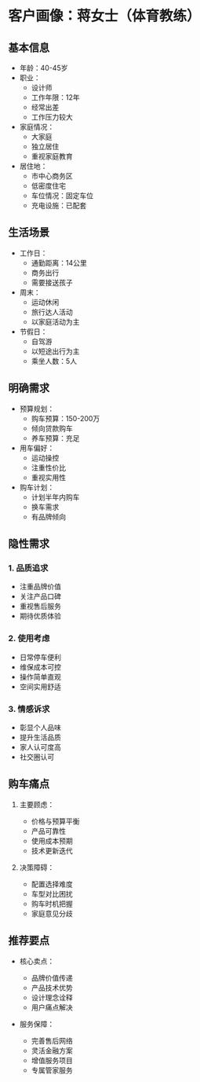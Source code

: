 # 客户画像：蒋女士（体育教练）

## 基本信息
- 年龄：40-45岁
- 职业：
  - 设计师
  - 工作年限：12年
  - 经常出差
  - 工作压力较大
- 家庭情况：
  - 大家庭
  - 独立居住
  - 重视家庭教育
- 居住地：
  - 市中心商务区
  - 低密度住宅
  - 车位情况：固定车位
  - 充电设施：已配套

## 生活场景
- 工作日：
  - 通勤距离：14公里
  - 商务出行
  - 需要接送孩子
- 周末：
  - 运动休闲
  - 旅行达人活动
  - 以家庭活动为主
- 节假日：
  - 自驾游
  - 以短途出行为主
  - 乘坐人数：5人

## 明确需求
- 预算规划：
  - 购车预算：150-200万
  - 倾向贷款购车
  - 养车预算：充足
- 用车偏好：
  - 运动操控
  - 注重性价比
  - 重视实用性
- 购车计划：
  - 计划半年内购车
  - 换车需求
  - 有品牌倾向

## 隐性需求
### 1. 品质追求
- 注重品牌价值
- 关注产品口碑
- 重视售后服务
- 期待优质体验

### 2. 使用考虑
- 日常停车便利
- 维保成本可控
- 操作简单直观
- 空间实用舒适

### 3. 情感诉求
- 彰显个人品味
- 提升生活品质
- 家人认可度高
- 社交圈认可

## 购车痛点
1. 主要顾虑：
   - 价格与预算平衡
   - 产品可靠性
   - 使用成本预期
   - 技术更新迭代

2. 决策障碍：
   - 配置选择难度
   - 车型对比困扰
   - 购车时机把握
   - 家庭意见分歧

## 推荐要点
- 核心卖点：
  - 品牌价值传递
  - 产品技术优势
  - 设计理念诠释
  - 用户痛点解决

- 服务保障：
  - 完善售后网络
  - 灵活金融方案
  - 增值服务项目
  - 专属管家服务